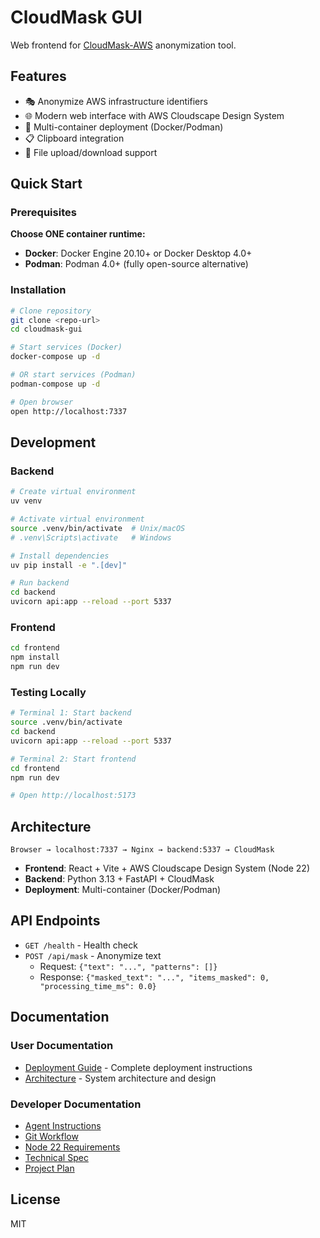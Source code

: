 # CloudMask GUI

Web frontend for [CloudMask-AWS](https://github.com/sam-fakhreddine/cloudmask-aws) anonymization tool.

## Features

- 🎭 Anonymize AWS infrastructure identifiers
- 🌐 Modern web interface with AWS Cloudscape Design System
- 🐳 Multi-container deployment (Docker/Podman)
- 📋 Clipboard integration
- 📁 File upload/download support

## Quick Start

### Prerequisites

**Choose ONE container runtime:**

- **Docker**: Docker Engine 20.10+ or Docker Desktop 4.0+
- **Podman**: Podman 4.0+ (fully open-source alternative)

### Installation

```bash
# Clone repository
git clone <repo-url>
cd cloudmask-gui

# Start services (Docker)
docker-compose up -d

# OR start services (Podman)
podman-compose up -d

# Open browser
open http://localhost:7337
```

## Development

### Backend

```bash
# Create virtual environment
uv venv

# Activate virtual environment
source .venv/bin/activate  # Unix/macOS
# .venv\Scripts\activate   # Windows

# Install dependencies
uv pip install -e ".[dev]"

# Run backend
cd backend
uvicorn api:app --reload --port 5337
```

### Frontend

```bash
cd frontend
npm install
npm run dev
```

### Testing Locally

```bash
# Terminal 1: Start backend
source .venv/bin/activate
cd backend
uvicorn api:app --reload --port 5337

# Terminal 2: Start frontend
cd frontend
npm run dev

# Open http://localhost:5173
```

## Architecture

```
Browser → localhost:7337 → Nginx → backend:5337 → CloudMask
```

- **Frontend**: React + Vite + AWS Cloudscape Design System (Node 22)
- **Backend**: Python 3.13 + FastAPI + CloudMask
- **Deployment**: Multi-container (Docker/Podman)

## API Endpoints

- `GET /health` - Health check
- `POST /api/mask` - Anonymize text
  - Request: `{"text": "...", "patterns": []}`
  - Response: `{"masked_text": "...", "items_masked": 0, "processing_time_ms": 0.0}`

## Documentation

### User Documentation
- [Deployment Guide](DEPLOYMENT.md) - Complete deployment instructions
- [Architecture](ARCHITECTURE.md) - System architecture and design

### Developer Documentation
- [Agent Instructions](.amazonq/rules/AGENTS.md)
- [Git Workflow](.amazonq/rules/git-workflow.md)
- [Node 22 Requirements](.amazonq/rules/node-requirements.md)
- [Technical Spec](.amazonq/SPEC.md)
- [Project Plan](.amazonq/PROJECT-PLAN.md)

## License

MIT
